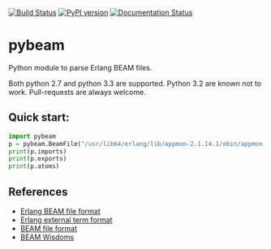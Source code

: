 [![Build Status](https://travis-ci.org/matwey/pybeam.svg?branch=master)](https://travis-ci.org/matwey/pybeam)
[![PyPI version](https://badge.fury.io/py/pybeam.svg)](https://badge.fury.io/py/pybeam)
[![Documentation Status](https://readthedocs.org/projects/pybeam/badge/?version=latest)](http://pybeam.readthedocs.io/en/latest/?badge=latest)

pybeam
======
Python module to parse Erlang BEAM files.

Both python 2.7 and python 3.3 are supported. Python 3.2 are known not to work.
Pull-requests are always welcome.

## Quick start:
```python
import pybeam
p = pybeam.BeamFile("/usr/lib64/erlang/lib/appmon-2.1.14.1/ebin/appmon.beam")
print(p.imports)
print(p.exports)
print(p.atoms)
```

## References
* [Erlang BEAM file format](http://www.erlang.se/~bjorn/beam_file_format.html)
* [Erlang external term format](http://erlang.org/doc/apps/erts/erl_ext_dist.html)
* [BEAM file format](http://synrc.com/publications/cat/Functional%20Languages/Erlang/BEAM.pdf)
* [BEAM Wisdoms](http://beam-wisdoms.clau.se/en/latest/)
